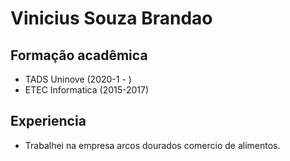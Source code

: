 # Vinicius Souza Brandao

## Formação acadêmica 
+ TADS Uninove (2020-1 - )
+ ETEC Informatica (2015-2017)

## Experiencia
+ Trabalhei na empresa arcos dourados comercio de alimentos.
